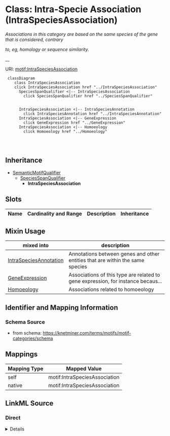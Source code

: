 

# Class: Intra-Specie Association (IntraSpeciesAssociation) 


_Associations in this category are based on the same species of the gene that is considered, contrary_

_to, eg, homology or sequence similarity._

__





URI: [motif:IntraSpeciesAssociation](https://knetminer.com/terms/motifs/motif-categories/IntraSpeciesAssociation)






```mermaid
 classDiagram
    class IntraSpeciesAssociation
    click IntraSpeciesAssociation href "../IntraSpeciesAssociation"
      SpeciesSpanQualifier <|-- IntraSpeciesAssociation
        click SpeciesSpanQualifier href "../SpeciesSpanQualifier"
      

      IntraSpeciesAssociation <|-- IntraSpeciesAnnotation
        click IntraSpeciesAnnotation href "../IntraSpeciesAnnotation"
      IntraSpeciesAssociation <|-- GeneExpression
        click GeneExpression href "../GeneExpression"
      IntraSpeciesAssociation <|-- Homoeology
        click Homoeology href "../Homoeology"
      
      
      
```





## Inheritance
* [SemanticMotifQualifier](SemanticMotifQualifier.md)
    * [SpeciesSpanQualifier](SpeciesSpanQualifier.md)
        * **IntraSpeciesAssociation**



## Slots

| Name | Cardinality and Range | Description | Inheritance |
| ---  | --- | --- | --- |



## Mixin Usage

| mixed into | description |
| --- | --- |
| [IntraSpeciesAnnotation](IntraSpeciesAnnotation.md) | Annotations between genes and other entities that are within the same species |
| [GeneExpression](GeneExpression.md) | Associations of this type are related to gene expression, for instance becaus... |
| [Homoeology](Homoeology.md) | Associations related to homoeology |








## Identifier and Mapping Information







### Schema Source


* from schema: https://knetminer.com/terms/motifs/motif-categories/schema




## Mappings

| Mapping Type | Mapped Value |
| ---  | ---  |
| self | motif:IntraSpeciesAssociation |
| native | motif:IntraSpeciesAssociation |







## LinkML Source

<!-- TODO: investigate https://stackoverflow.com/questions/37606292/how-to-create-tabbed-code-blocks-in-mkdocs-or-sphinx -->

### Direct

<details>
```yaml
name: IntraSpeciesAssociation
description: 'Associations in this category are based on the same species of the gene
  that is considered, contrary

  to, eg, homology or sequence similarity.

  '
title: Intra-Specie Association
from_schema: https://knetminer.com/terms/motifs/motif-categories/schema
is_a: SpeciesSpanQualifier
mixin: true

```
</details>

### Induced

<details>
```yaml
name: IntraSpeciesAssociation
description: 'Associations in this category are based on the same species of the gene
  that is considered, contrary

  to, eg, homology or sequence similarity.

  '
title: Intra-Specie Association
from_schema: https://knetminer.com/terms/motifs/motif-categories/schema
is_a: SpeciesSpanQualifier
mixin: true

```
</details>
